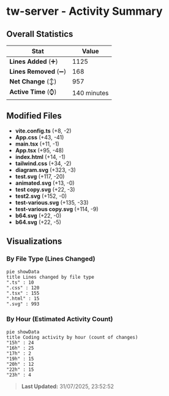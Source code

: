 # tw-server - Activity Summary 

## Overall Statistics

| Stat                   | Value                                                             |
| ---------------------- | ----------------------------------------------------------------- |
| **Lines Added** (➕)   | 1125                                          |
| **Lines Removed** (➖) | 168                                        |
| **Net Change** (↕)    | 957                |
| **Active Time** (⌚)   | 140 minutes |


## Modified Files
- **vite.config.ts** (+8, -2)
- **App.css** (+43, -41)
- **main.tsx** (+11, -1)
- **App.tsx** (+95, -48)
- **index.html** (+14, -1)
- **tailwind.css** (+34, -2)
- **diagram.svg** (+323, -3)
- **test.svg** (+117, -20)
- **animated.svg** (+13, -0)
- **test copy.svg** (+22, -3)
- **test2.svg** (+152, -0)
- **test-various.svg** (+135, -33)
- **test-various copy.svg** (+114, -9)
- **b64.svg** (+22, -0)
- **b64.svg** (+22, -5)

## Visualizations

### By File Type (Lines Changed)

```mermaid
pie showData
title Lines changed by file type
".ts" : 10
".css" : 120
".tsx" : 155
".html" : 15
".svg" : 993
```

### By Hour (Estimated Activity Count)

```mermaid
pie showData
title Coding activity by hour (count of changes)
"15h" : 24
"16h" : 25
"17h" : 2
"19h" : 15
"20h" : 12
"22h" : 15
"23h" : 4
```


> **Last Updated:** 31/07/2025, 23:52:52